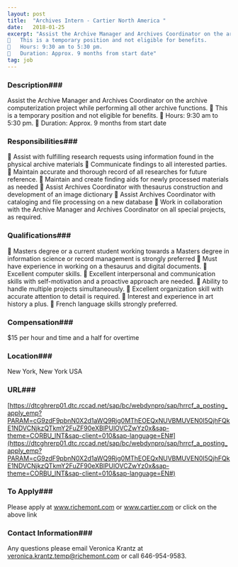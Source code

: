 ```yaml
---
layout: post
title:  "Archives Intern - Cartier North America "
date:   2018-01-25
excerpt: "Assist the Archive Manager and Archives Coordinator on the archive computerization project while performing all other archive functions.
	This is a temporary position and not eligible for benefits.
	Hours: 9:30 am to 5:30 pm.
	Duration: Approx. 9 months from start date"
tag: job
---
```


### Description###

Assist the Archive Manager and Archives Coordinator on the archive computerization project while performing all other archive functions.
	This is a temporary position and not eligible for benefits.
	Hours: 9:30 am to 5:30 pm.
	Duration: Approx. 9 months from start date


### Responsibilities###

	Assist with fulfilling research requests using information found in the physical archive materials 
	Communicate findings to all interested parties.
	Maintain accurate and thorough record of all researches for future reference.
	Maintain and create finding aids for newly processed materials as needed
	Assist Archives Coordinator with thesaurus construction and development of an image dictionary
	Assist Archives Coordinator with cataloging and file processing on a new database
	Work in collaboration with the Archive Manager and Archives Coordinator on all special projects, as required.



### Qualifications###

	Masters degree or a current student working towards a Masters degree in information science or record management is strongly preferred
	Must have experience in working on a thesaurus and digital documents.
	Excellent computer skills.
	Excellent interpersonal and communication skills with self-motivation and a
proactive approach are needed.
	Ability to handle multiple projects simultaneously.
	Excellent organization skill with accurate attention to detail is required.
	Interest and experience in art history a plus.
	French language skills strongly preferred.


### Compensation###

$15 per hour and time and a half for overtime


### Location###

New York, New York USA 


### URL###

[https://dtcghrerp01.dtc.rccad.net/sap/bc/webdynpro/sap/hrrcf_a_posting_apply_emp?PARAM=cG9zdF9pbnN0X2d1aWQ9Rjg0MThEOEQxNUVBMUVEN0I5QjhFQkE1NDVCNjkzQTkmY2FuZF90eXBlPUlOVCZwYz0x&sap-theme=CORBU_INT&sap-client=010&sap-language=EN#](https://dtcghrerp01.dtc.rccad.net/sap/bc/webdynpro/sap/hrrcf_a_posting_apply_emp?PARAM=cG9zdF9pbnN0X2d1aWQ9Rjg0MThEOEQxNUVBMUVEN0I5QjhFQkE1NDVCNjkzQTkmY2FuZF90eXBlPUlOVCZwYz0x&sap-theme=CORBU_INT&sap-client=010&sap-language=EN#)

### To Apply###

Please apply at www.richemont.com or www.cartier.com or click on the above link




### Contact Information###

Any questions please email Veronica Krantz at veronica.krantz.temp@richemont.com or call 646-954-9583. 

